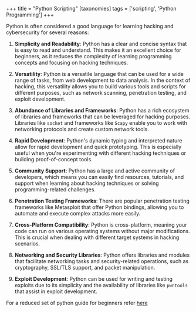 +++
title = "Python Scripting"
[taxonomies]
tags = ['scripting', 'Python Programming']
+++

Python is often considered a good language for learning hacking and cybersecurity for several reasons:

1. **Simplicity and Readability**: Python has a clear and concise syntax that is easy to read and understand. This makes it an excellent choice for beginners, as it reduces the complexity of learning programming concepts and focusing on hacking techniques.

2. **Versatility**: Python is a versatile language that can be used for a wide range of tasks, from web development to data analysis. In the context of hacking, this versatility allows you to build various tools and scripts for different purposes, such as network scanning, penetration testing, and exploit development.

3. **Abundance of Libraries and Frameworks**: Python has a rich ecosystem of libraries and frameworks that can be leveraged for hacking purposes. Libraries like `socket` and frameworks like `Scapy` enable you to work with networking protocols and create custom network tools.

4. **Rapid Development**: Python's dynamic typing and interpreted nature allow for rapid development and quick prototyping. This is especially useful when you're experimenting with different hacking techniques or building proof-of-concept tools.

5. **Community Support**: Python has a large and active community of developers, which means you can easily find resources, tutorials, and support when learning about hacking techniques or solving programming-related challenges.

6. **Penetration Testing Frameworks**: There are popular penetration testing frameworks like Metasploit that offer Python bindings, allowing you to automate and execute complex attacks more easily.

7. **Cross-Platform Compatibility**: Python is cross-platform, meaning your code can run on various operating systems without major modifications. This is crucial when dealing with different target systems in hacking scenarios.

8. **Networking and Security Libraries**: Python offers libraries and modules that facilitate networking tasks and security-related operations, such as cryptography, SSL/TLS support, and packet manipulation.

9. **Exploit Development**: Python can be used for writing and testing exploits due to its simplicity and the availability of libraries like `pwntools` that assist in exploit development.

For a reduced set of python guide for beginners refer [here](/resources/python-basic/)
